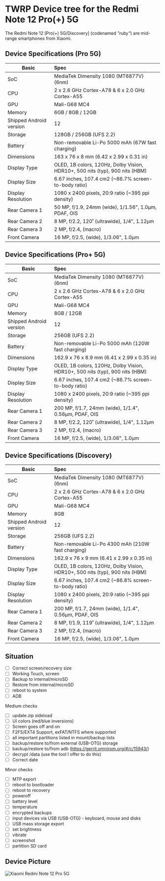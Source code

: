 # TWRP Device tree for the Redmi Note 12 Pro(+) 5G

The Redmi Note 12 [Pro(+) 5G/Discovery] (codenamed _"ruby"_) are mid-range smartphones from Xiaomi.

## Device Specifications (Pro 5G)

| Basic                   | Spec                                                                         |
| ----------------------- | :--------------------------------------------------------------------------- |
| SoC                     | MediaTek Dimensity 1080 (MT6877V) (6nm)                                      |
| CPU                     | 2 x 2.6 GHz Cortex-A78 & 6 x 2.0 GHz Cortex-A55                              |
| GPU                     | Mali-G68 MC4                                                                 |
| Memory                  | 6GB / 8GB / 12GB                                                             |
| Shipped Android version | 12                                                                           |
| Storage                 | 128GB / 256GB (UFS 2.2)                                                      |
| Battery                 | Non-removable Li-Po 5000 mAh (67W fast charging)                             |
| Dimensions              | 163 x 76 x 8 mm (6.42 x 2.99 x 0.31 in)                                      |
| Display Type            | OLED, 1B colors, 120Hz, Dolby Vision, HDR10+, 500 nits (typ), 900 nits (HBM) |
| Display Size            | 6.67 inches, 107.4 cm2 (~86.7% screen-to-body ratio)                         |
| Display Resolution      | 1080 x 2400 pixels, 20:9 ratio (~395 ppi density)                            |
| Rear Camera 1           | 50 MP, f/1.9, 24mm (wide), 1/1.56", 1.0µm, PDAF, OIS                         |
| Rear Camera 2           | 8 MP, f/2.2, 120˚ (ultrawide), 1/4", 1.12µm                                  |
| Rear Camera 3           | 2 MP, f/2.4, (macro)                                                         |
| Front Camera            | 16 MP, f/2.5, (wide), 1/3.06", 1.0µm                                         |

## Device Specifications (Pro+ 5G)

| Basic                   | Spec                                                                         |
| ----------------------- | :--------------------------------------------------------------------------- |
| SoC                     | MediaTek Dimensity 1080 (MT6877V) (6nm)                                      |
| CPU                     | 2 x 2.6 GHz Cortex-A78 & 6 x 2.0 GHz Cortex-A55                              |
| GPU                     | Mali-G68 MC4                                                                 |
| Memory                  | 8GB / 12GB                                                                   |
| Shipped Android version | 12                                                                           |
| Storage                 | 256GB (UFS 2.2)                                                              |
| Battery                 | Non-removable Li-Po 5000 mAh (120W fast charging)                            |
| Dimensions              | 162.9 x 76 x 8.9 mm (6.41 x 2.99 x 0.35 in)                                  |
| Display Type            | OLED, 1B colors, 120Hz, Dolby Vision, HDR10+, 500 nits (typ), 900 nits (HBM) |
| Display Size            | 6.67 inches, 107.4 cm2 (~86.7% screen-to-body ratio)                         |
| Display Resolution      | 1080 x 2400 pixels, 20:9 ratio (~395 ppi density)                            |
| Rear Camera 1           | 200 MP, f/1.7, 24mm (wide), 1/1.4", 0.56µm, PDAF, OIS                        |
| Rear Camera 2           | 8 MP, f/2.2, 120˚ (ultrawide), 1/4", 1.12µm                                  |
| Rear Camera 3           | 2 MP, f/2.4, (macro)                                                         |
| Front Camera            | 16 MP, f/2.5, (wide), 1/3.06", 1.0µm                                         |

## Device Specifications (Discovery)

| Basic                   | Spec                                                                         |
| ----------------------- | :--------------------------------------------------------------------------- |
| SoC                     | MediaTek Dimensity 1080 (MT6877V) (6nm)                                      |
| CPU                     | 2 x 2.6 GHz Cortex-A78 & 6 x 2.0 GHz Cortex-A55                              |
| GPU                     | Mali-G68 MC4                                                                 |
| Memory                  | 8GB                                                                          |
| Shipped Android version | 12                                                                           |
| Storage                 | 256GB (UFS 2.2)                                                              |
| Battery                 | Non-removable Li-Po 4300 mAh (210W fast charging)                            |
| Dimensions              | 162.9 x 76 x 9 mm (6.41 x 2.99 x 0.35 in)                                    |
| Display Type            | OLED, 1B colors, 120Hz, Dolby Vision, HDR10+, 500 nits (typ), 900 nits (HBM) |
| Display Size            | 6.67 inches, 107.4 cm2 (~86.8% screen-to-body ratio)                         |
| Display Resolution      | 1080 x 2400 pixels, 20:9 ratio (~395 ppi density)                            |
| Rear Camera 1           | 200 MP, f/1.7, 24mm (wide), 1/1.4", 0.56µm, PDAF, OIS                        |
| Rear Camera 2           | 8 MP, f/1.9, 119˚ (ultrawide), 1/4", 1.12µm                                  |
| Rear Camera 3           | 2 MP, f/2.4, (macro)                                                         |
| Front Camera            | 16 MP, f/2.5, (wide), 1/3.06", 1.0µm                                         |

## Situation
- [ ] Correct screen/recovery size
- [ ] Working Touch, screen
- [ ] Backup to internal/microSD
- [ ] Restore from internal/microSD
- [ ] reboot to system
- [ ] ADB

Medium checks
- [ ] update.zip sideload
- [ ] UI colors (red/blue inversions)
- [ ] Screen goes off and on
- [ ] F2FS/EXT4 Support, exFAT/NTFS where supported
- [ ] all important partitions listed in mount/backup lists
- [ ] backup/restore to/from external (USB-OTG) storage
- [ ] backup/restore to/from adb (https://gerrit.omnirom.org/#/c/15943/)
- [ ] decrypt /data (use the tool I offer to do this)
- [ ] Correct date

Minor checks
- [ ] MTP export
- [ ] reboot to bootloader
- [ ] reboot to recovery
- [ ] poweroff
- [ ] battery level
- [ ] temperature
- [ ] encrypted backups
- [ ] input devices via USB (USB-OTG) - keyboard, mouse and disks
- [ ] USB mass storage export
- [ ] set brightness
- [ ] vibrate
- [ ] screenshot
- [ ] partition SD card

## Device Picture

![Xiaomi Redmi Note 12 Pro 5G](https://i01.appmifile.com/v1/MI_18455B3E4DA706226CF7535A58E875F0267/pms_1680754145.42362209!800x800!85.png)
